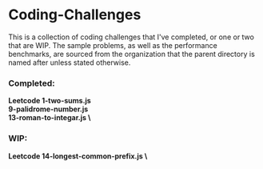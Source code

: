 # Coding-Challenges

This is a collection of coding challenges that I've completed, or one or two that are WIP. The sample problems, as well as the performance benchmarks, are sourced from the organization that the parent directory is named after unless stated otherwise.


### Completed:
<strong> Leetcode <strong>
1-two-sums.js \
9-palidrome-number.js \
13-roman-to-integar.js \


### WIP:
<strong> Leetcode <strong>
14-longest-common-prefix.js \